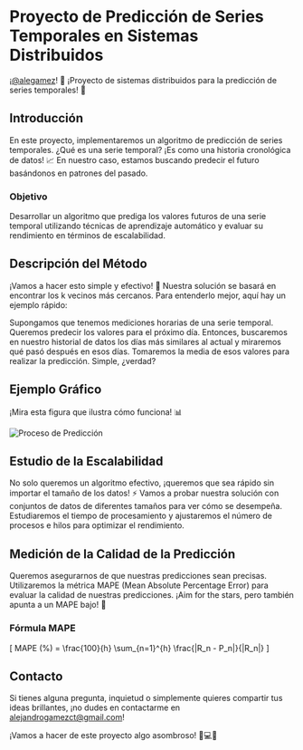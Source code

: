 # Proyecto de Predicción de Series Temporales en Sistemas Distribuidos

¡[@alegamez](https://github.com/alegamez)! 👋 ¡Proyecto de sistemas distribuidos para la predicción de series temporales! 🚀

## Introducción

En este proyecto, implementaremos un algoritmo de predicción de series temporales. ¿Qué es una serie temporal? ¡Es como una historia cronológica de datos! 📈 En nuestro caso, estamos buscando predecir el futuro basándonos en patrones del pasado.

### Objetivo

Desarrollar un algoritmo que prediga los valores futuros de una serie temporal utilizando técnicas de aprendizaje automático y evaluar su rendimiento en términos de escalabilidad.

## Descripción del Método

¡Vamos a hacer esto simple y efectivo! 🚀 Nuestra solución se basará en encontrar los k vecinos más cercanos. Para entenderlo mejor, aquí hay un ejemplo rápido:

Supongamos que tenemos mediciones horarias de una serie temporal. Queremos predecir los valores para el próximo día. Entonces, buscaremos en nuestro historial de datos los días más similares al actual y miraremos qué pasó después en esos días. Tomaremos la media de esos valores para realizar la predicción. Simple, ¿verdad?

## Ejemplo Gráfico

¡Mira esta figura que ilustra cómo funciona! 📊

![Proceso de Predicción](link_a_la_imagen.png)

## Estudio de la Escalabilidad

No solo queremos un algoritmo efectivo, ¡queremos que sea rápido sin importar el tamaño de los datos! ⚡ Vamos a probar nuestra solución con conjuntos de datos de diferentes tamaños para ver cómo se desempeña. Estudiaremos el tiempo de procesamiento y ajustaremos el número de procesos e hilos para optimizar el rendimiento.

## Medición de la Calidad de la Predicción

Queremos asegurarnos de que nuestras predicciones sean precisas. Utilizaremos la métrica MAPE (Mean Absolute Percentage Error) para evaluar la calidad de nuestras predicciones. ¡Aim for the stars, pero también apunta a un MAPE bajo! 🌟

### Fórmula MAPE

\[ MAPE (\%) = \frac{100}{h} \sum_{n=1}^{h} \frac{|R_n - P_n|}{|R_n|} \]


## Contacto

Si tienes alguna pregunta, inquietud o simplemente quieres compartir tus ideas brillantes, ¡no dudes en contactarme en [alejandrogamezct@gmail.com](mailto:alejandrogamezct@gmail.com)!

¡Vamos a hacer de este proyecto algo asombroso! 🚀💻🌟
